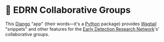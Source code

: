 # 🦦 EDRN Collaborative Groups

This [Django](https://www.djangoproject.com/) "app" (their words—it's a [Python](https://www.python.org/) package) provides [Wagtail](https://wagtail.io/) "snippets" and other features for the [Early Detection Research Network](https://edrn.nci.nih.gov/)'s' collaborative groups.

